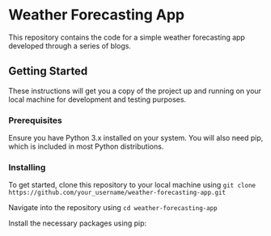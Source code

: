 # Weather Forecasting App

This repository contains the code for a simple weather forecasting app developed through a series of blogs.

## Getting Started

These instructions will get you a copy of the project up and running on your local machine for development and testing purposes.

### Prerequisites

Ensure you have Python 3.x installed on your system. You will also need pip, which is included in most Python distributions.

### Installing

To get started, clone this repository to your local machine using `git clone https://github.com/your_username/weather-forecasting-app.git`

Navigate into the repository using `cd weather-forecasting-app`

Install the necessary packages using pip:

